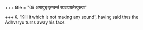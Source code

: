 +++
title = "06 अमायुङ् कृण्वन्तं सञ्ज्ञपयतेत्युक्त्वा"

+++
6. “Kill it which is not making any sound", having said thus the Adhvaryu turns away his face.
